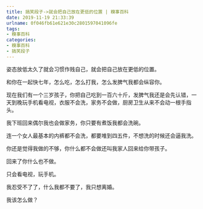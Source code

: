 ```yaml
---
title: 搞笑段子->就会把自己放在更低的位置 | 糗事百科
date: 2019-11-19 21:33:39
urlname: 0f046fb61e621e30c2801597041096fe
tags: 
- 糗事百科
categories:
- 糗事百科
- 搞笑段子
---
```

姿态放低太久了就会习惯作贱自己，就会把自己放在更低的位置。

和你在一起快七年，怎么吃，怎么打我，怎么发脾气我都会纵容你。

现在我们有一个三岁孩子，你把自己吃到一百六十斤，发脾气我还是会先认错，一天到晚玩手机看电视，衣服不会洗，家务不会做，厨房卫生从来不会动一根手指头。

我下班回来偶尔我也会做家务，你只要有煮饭我都会洗碗。

连一个女人最基本的内裤都不会洗，都要堆到四五件，不想洗的时候还会逼我洗。

你还是觉得我做的不够，你什么都不会做还叫我家人回来给你带孩子。

回来了你什么也不做。

只会看电视，玩手机。

我忍受不了了，什么我都不要了，我只想离婚。

我该怎么做？


